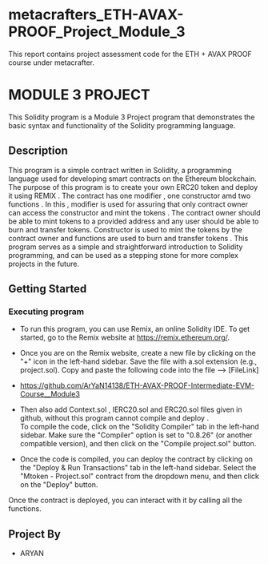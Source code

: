 # metacrafters_ETH-AVAX-PROOF_Project_Module_3
This report contains project assessment code for the ETH + AVAX PROOF course under metacrafter.

# MODULE 3 PROJECT

This Solidity program is a Module 3  Project program that demonstrates the basic syntax and functionality of the Solidity programming language.
## Description

This program is a simple contract written in Solidity, a programming language used for developing smart contracts on the Ethereum blockchain. The purpose of this program is to create your own ERC20 token and deploy it using REMIX . The contract has one modifier , one constructor amd two functions . In this , modifier is used for assuring that only contract owner can access the constructor and mint the tokens . The contract owner should be able to mint tokens to a provided address and any user should be able to burn and transfer tokens. Constructor is used to mint the tokens by the contract owner and functions are used to burn and transfer tokens . This program serves as a simple and straightforward introduction to Solidity programming, and can be used as a stepping stone for more complex projects in the future.

## Getting Started

### Executing program

- To run this program, you can use Remix, an online Solidity IDE. To get started, go to the Remix website at https://remix.ethereum.org/.

- Once you are on the Remix website, create a new file by clicking on the "+" icon in the left-hand sidebar. Save the file with a.sol extension (e.g., project.sol). Copy and paste the following code into the file --> [FileLink]
- https://github.com/ArYaN14138/ETH-AVAX-PROOF-Intermediate-EVM-Course__Module3


- Then also add Context.sol , IERC20.sol and ERC20.sol files given in github, without this program cannot compile and deploy .  
To compile the code, click on the "Solidity Compiler" tab in the left-hand sidebar. Make sure the "Compiler" option is set to "0.8.26" (or another compatible version), and then click on the "Compile project.sol" button.

- Once the code is compiled, you can deploy the contract by clicking on the "Deploy & Run Transactions" tab in the left-hand sidebar. Select the "Mtoken - Project.sol" contract from the dropdown menu, and then click on the "Deploy" button.

Once the contract is deployed, you can interact with it by calling all the functions. 

## Project By
- ARYAN
